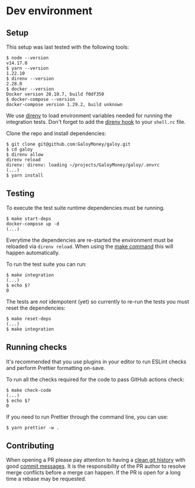 # Dev environment

## Setup

This setup was last tested with the following tools:
```
$ node --version
v14.17.0
$ yarn --version
1.22.10
$ direnv --version
2.28.0
$ docker --version
Docker version 20.10.7, build f0df350
$ docker-compose --version
docker-compose version 1.29.2, build unknown
```

We use [direnv](https://direnv.net) to load environment variables needed for running the integration tests.
Don't forget to add the [direnv hook](https://direnv.net/docs/hook.html) to your `shell.rc` file.

Clone the repo and install dependencies:
```
$ git clone git@github.com:GaloyMoney/galoy.git
$ cd galoy
$ direnv allow
direnv reload
direnv: direnv: loading ~/projects/GaloyMoney/galoy/.envrc
(...)
$ yarn install
```

## Testing

To execute the test suite runtime dependencies must be running.
```
$ make start-deps
docker-compose up -d
(...)
```

Everytime the dependencies are re-started the environment must be reloaded via `direnv reload`. When using the [make command](./Makefile) this will happen automatically.

To run the test suite you can run:
```
$ make integration
(...)
$ echo $?
0
```

The tests are *not* idempotent (yet) so currently to re-run the tests you must reset the dependencies:
```
$ make reset-deps
(...)
$ make integration
```

## Running checks

It's recommended that you use plugins in your editor to run ESLint checks and perform Prettier formatting on-save.

To run all the checks required for the code to pass GitHub actions check:

```
$ make check-code
(...)
$ echo $?
0
```

If you need to run Prettier through the command line, you can use:

```
$ yarn prettier -w .
```

## Contributing

When opening a PR please pay attention to having a [clean git history](https://medium.com/@catalinaturlea/clean-git-history-a-step-by-step-guide-eefc0ad8696d) with good [commit messages](https://tbaggery.com/2008/04/19/a-note-about-git-commit-messages.html).
It is the responsibility of the PR author to resolve merge conflicts before a merge can happen. If the PR is open for a long time a rebase may be requested.
